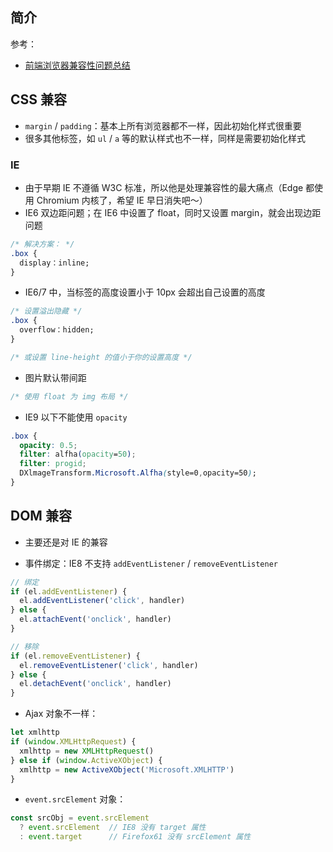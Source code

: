 ## 简介

参考：
+ [前端浏览器兼容性问题总结](https://www.jianshu.com/p/6afd596440bb)



## CSS 兼容

+ `margin` / `padding`：基本上所有浏览器都不一样，因此初始化样式很重要
+ 很多其他标签，如 `ul` / `a` 等的默认样式也不一样，同样是需要初始化样式


### IE

+ 由于早期 IE 不遵循 W3C 标准，所以他是处理兼容性的最大痛点（Edge 都使用 Chromium 内核了，希望 IE 早日消失吧～）
+ IE6 双边距问题；在 IE6 中设置了 float，同时又设置 margin，就会出现边距问题
```css
/* 解决方案： */
.box {
  display：inline;
}
```

+ IE6/7 中，当标签的高度设置小于 10px 会超出自己设置的高度
```css
/* 设置溢出隐藏 */
.box {
  overflow：hidden;
}

/* 或设置 line-height 的值小于你的设置高度 */
```

+ 图片默认带间距
```css
/* 使用 float 为 img 布局 */
```

+ IE9 以下不能使用 `opacity`
```css
.box {
  opacity: 0.5;
  filter: alfha(opacity=50);
  filter: progid;
  DXlmageTransform.Microsoft.Alfha(style=0,opacity=50);
}
```







## DOM 兼容

+ 主要还是对 IE 的兼容

+ 事件绑定：IE8 不支持 `addEventListener` / `removeEventListener`
```js
// 绑定
if (el.addEventListener) {
  el.addEventListener('click', handler)
} else {
  el.attachEvent('onclick', handler)
}

// 移除
if (el.removeEventListener) {
  el.removeEventListener('click', handler)
} else {
  el.detachEvent('onclick', handler)
}
```

+ Ajax 对象不一样：
```js
let xmlhttp
if (window.XMLHttpRequest) {
  xmlhttp = new XMLHttpRequest()
} else if (window.ActiveXObject) {
  xmlhttp = new ActiveXObject('Microsoft.XMLHTTP')
}
```

+ `event.srcElement` 对象：
```js
const srcObj = event.srcElement
  ? event.srcElement  // IE8 没有 target 属性
  : event.target      // Firefox61 没有 srcElement 属性
```
